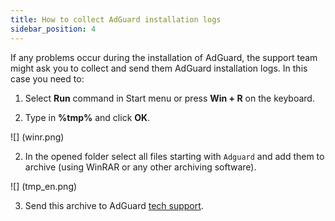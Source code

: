 ```yaml
---
title: How to collect AdGuard installation logs
sidebar_position: 4
---
```


If any problems occur during the installation of AdGuard, the support team might ask you to collect and send them AdGuard installation logs. In this case you need to:

1. Select **Run** command in Start menu or press **Win + R** on the keyboard.

2. Type in **%tmp%** and click **OK**.

![] (winr.png)

2. In the opened folder select all files starting with `Adguard` and add them to archive (using WinRAR or any other archiving software).

![] (tmp_en.png)

3. Send this archive to AdGuard [tech support](/support/contact.md).